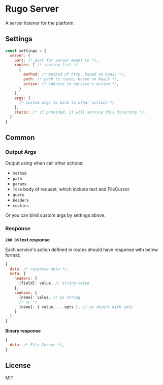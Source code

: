 # Rugo Server

A server listener for the platform.

## Settings

```js
const settings = {
  server: {
    port: /* port for server mount to */,
    routes: [ /* routing list */
      {
        method: /* method of http, based on KoaJS */,
        path: /* path to route, based on KoaJS */,
        action: /* address to service's action */,
      }
    ],
    args: {
      /* custom args to bind to other actions */
    },
    static: /* if provided, it will service this directory */,
  }
}
```

## Common

### Output Args

Output using when call other actions:

- `method`
- `path`
- `params`
- `form` body of request, which include text and FileCursor.
- `query`
- `headers`
- `cookies`

Or you can bind custom args by settings above.

### Response

**`200 OK` text response**

Each service's action defined in routes should have response with below format:

```js
{
  data: /* response data */,
  meta: {
    headers: {
      [field]: value, // string value
    },
    cookies: {
      [name]: value, // as string
      /* or */
      [name]: { value, ...opts }, // as object with opts
    }
  }
}
```

**Binary response**

```js
{
  data: /* File Cursor */,
}
```

## License

MIT